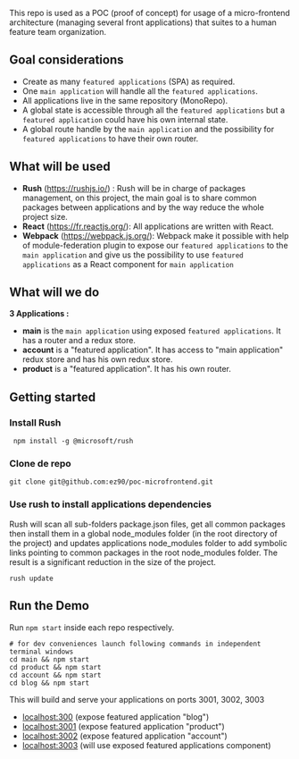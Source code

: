 This repo is used as a POC (proof of concept) for usage of a micro-frontend architecture (managing several front applications) that
suites to a human feature team organization.

## Goal considerations

- Create as many `featured applications` (SPA) as required.
- One `main application` will handle all the `featured applications`.
- All applications live in the same repository (MonoRepo).
- A global state is accessible through all the `featured applications` but a `featured application` could have his own
  internal state.
- A global route handle by the `main application` and the possibility for `featured applications` to have their own
  router.

## What will be used 

- **Rush** (https://rushjs.io/) : Rush will be in charge of packages management, on this project, the main goal is to share
  common packages between applications and by the way reduce the whole project size.
- **React** (https://fr.reactjs.org/): All applications are written with React.
- **Webpack** (https://webpack.js.org/): Webpack make it possible with help of module-federation plugin to expose our `featured applications` to the `main application` and give us the possibility to use `featured applications` as a React
  component for `main application`
  
## What will we do 

**3 Applications :**
- **main** is the `main application` using exposed `featured applications`. It has a router and a redux store.
- **account** is a "featured application". It has access to "main application" redux store and has his own redux store.
- **product** is a "featured application". It has his own router.


## Getting started

### Install Rush

```shell
 npm install -g @microsoft/rush
 ```

### Clone de repo

```shell
git clone git@github.com:ez90/poc-microfrontend.git
```

### Use rush to install applications dependencies

Rush will scan all sub-folders package.json files, get all common packages then install them in a global node_modules
folder (in the root directory of the project) and updates applications node_modules folder to add symbolic links
pointing to common packages in the root node_modules folder. The result is a significant reduction in the size of the project.

```shell
rush update 
```

## Run the Demo

Run `npm start` inside each repo respectively.

```shell
# for dev conveniences launch following commands in independent terminal windows
cd main && npm start
cd product && npm start
cd account && npm start
cd blog && npm start
```

This will build and serve your applications on ports 3001, 3002, 3003

- [localhost:300](http://localhost:3000/) (expose featured application "blog")
- [localhost:3001](http://localhost:3001/) (expose featured application "product")
- [localhost:3002](http://localhost:3002/) (expose featured application "account")
- [localhost:3003](http://localhost:3003/) (will use exposed featured applications component)


